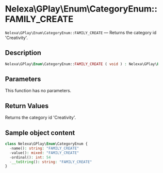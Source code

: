 # Nelexa\GPlay\Enum\CategoryEnum::FAMILY_CREATE
`Nelexa\GPlay\Enum\CategoryEnum::FAMILY_CREATE` — Returns the category id 'Creativity'.

## Description
```php
Nelexa\GPlay\Enum\CategoryEnum::FAMILY_CREATE ( void ) : Nelexa\GPlay\Enum\CategoryEnum
```

## Parameters
This function has no parameters.

## Return Values
Returns the category id 'Creativity'.

## Sample object content
```php
class Nelexa\GPlay\Enum\CategoryEnum {
  -name(): string: "FAMILY_CREATE"
  -value(): mixed: "FAMILY_CREATE"
  -ordinal(): int: 54
  -__toString(): string: "FAMILY_CREATE"
}
```
